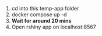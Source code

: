 1. cd into this temp-app folder
2. docker compose up -d
3. **Wait for around 20 mins**
3. Open rshiny app on localhost:8567
